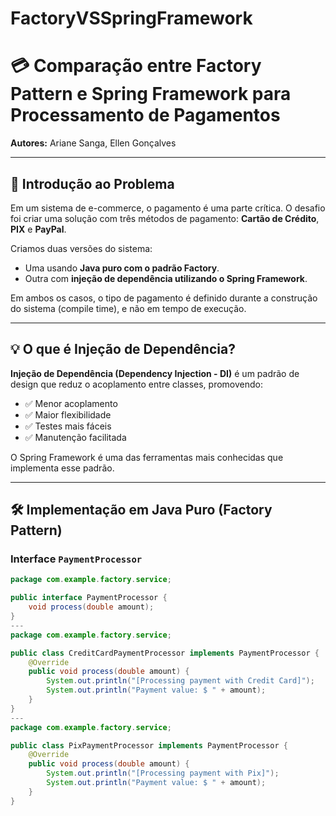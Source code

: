 # FactoryVSSpringFramework
# 💳 Comparação entre Factory Pattern e Spring Framework para Processamento de Pagamentos

**Autores:** Ariane Sanga, Ellen Gonçalves

---

## 🧠 Introdução ao Problema

Em um sistema de e-commerce, o pagamento é uma parte crítica. O desafio foi criar uma solução com três métodos de pagamento: **Cartão de Crédito**, **PIX** e **PayPal**.

Criamos duas versões do sistema:

- Uma usando **Java puro com o padrão Factory**.
- Outra com **injeção de dependência utilizando o Spring Framework**.

Em ambos os casos, o tipo de pagamento é definido durante a construção do sistema (compile time), e não em tempo de execução.

---

## 💡 O que é Injeção de Dependência?

**Injeção de Dependência (Dependency Injection - DI)** é um padrão de design que reduz o acoplamento entre classes, promovendo:

- ✅ Menor acoplamento  
- ✅ Maior flexibilidade  
- ✅ Testes mais fáceis  
- ✅ Manutenção facilitada  

O Spring Framework é uma das ferramentas mais conhecidas que implementa esse padrão.

---

## 🛠️ Implementação em Java Puro (Factory Pattern)

### Interface `PaymentProcessor`

```java
package com.example.factory.service;

public interface PaymentProcessor {
    void process(double amount);
}
---
package com.example.factory.service;

public class CreditCardPaymentProcessor implements PaymentProcessor {
    @Override
    public void process(double amount) {
        System.out.println("[Processing payment with Credit Card]");
        System.out.println("Payment value: $ " + amount);
    }
}
---
package com.example.factory.service;

public class PixPaymentProcessor implements PaymentProcessor {
    @Override
    public void process(double amount) {
        System.out.println("[Processing payment with Pix]");
        System.out.println("Payment value: $ " + amount);
    }
}


